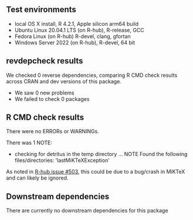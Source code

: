 ## Test environments
* local OS X install, R 4.2.1, Apple silicon arm64 build
* Ubuntu Linux 20.04.1 LTS (on R-hub), R-release, GCC
* Fedora Linux (on R-hub) R-devel, clang, gfortan
* Windows Server 2022 (on R-hub), R-devel, 64 bit

## revdepcheck results

We checked 0 reverse dependencies, comparing R CMD check results across CRAN and dev versions of this package.

 * We saw 0 new problems
 * We failed to check 0 packages

## R CMD check results
There were no ERRORs or WARNINGs.

There was 1 NOTE:

* checking for detritus in the temp directory ... NOTE
Found the following files/directories:
'lastMiKTeXException'

As noted in [R-hub issue #503](https://github.com/r-hub/rhub/issues/503), this could be due to a bug/crash in MiKTeX and can likely be ignored.

## Downstream dependencies
There are currently no downstream dependencies for this package
